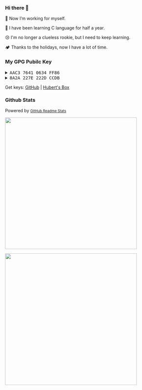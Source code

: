 ### Hi there 👋

🔭 Now I’m working for myself.

🌿 I have been learning C language for half a year.

😢 I'm no longer a clueless rookie, but I need to keep learning.

🏕️ Thanks to the holidays, now I have a lot of time.

### My GPG Pubilc Key

<details>
  <summary><code><big>AAC3 7641 0634 FF86</code></big></summary>
  <br/>

```
sec   rsa4096/AAC376410634FF86 2023-01-01 [SC]
7456 A0AB 47EC E8BE 1AD0 89D9 AAC3 7641 0634 FF86
uid   [ultimate]    Hubert Chen <01@trle5.xyz>
ssb   rsa4096/B716CE1EAA7B8F00 2023-01-01 [E]
ssb   rsa4096/B4ED58260C725C91 2023-01-06 [A]
ssb   rsa4096/2935B4DE0D6F7720 2023-01-06 [SE]
```

</details>

<details>
  <summary><code><big>8A2A 227E 222D CCDB</code></big></summary>
  <br/>

```
sec#  ed25519/8A2A227E222DCCDB 2023-01-18 [C]
F154 5A09 2296 673A 0C43 6BE0 8A2A 227E 222D CCDB
uid   [ultimate]    Hubert Chen <01@trle5.xyz>
ssb>  ed25519/74D8BCE883FDDEE2 2023-01-19 [S]
ssb>  cv25519/FA47AF4129AA0BB1 2023-01-19 [E]
ssb>  ed25519/7043720D3C7D7718 2023-01-19 [A]
```

</details>

Get keys: [GitHub](https://github.com/interstellar750.gpg) | [Hubert's Box](https://t5d.trle5.xyz/GPG/gpg_pub_keys_hubert.asc)
  
### Github Stats

Powered by <small>[GitHub Readme Stats](https://github.com/anuraghazra/github-readme-stats)</small>

<a alt="Hubert's&nbsp;Activity" href="https://github.com/anuraghazra/github-readme-stats#all-demos"><img align="center" src="https://readme-stats.trle5.xyz/api?username=Interstellar750&bg_color=35,e78400,164e95&title_color=fff&text_color=fff&include_all_commits=false&custom_title=Hubert's&nbsp;Activity&count_private=true&hide_border=true&show_icons=true" width="430"></a>

<a alt="Language&nbsp;I&nbsp;don't&nbsp;know" href="https://github.com/anuraghazra/github-readme-stats#demo-1"><img align="center" src="https://readme-stats.trle5.xyz/api/top-langs?username=Interstellar750&hide_border=true&&bg_color=35,e64953,164e95&title_color=fff&text_color=fff&layout=compact&custom_title=Language&nbsp;I&nbsp;don't&nbsp;know" width="430"></a>
